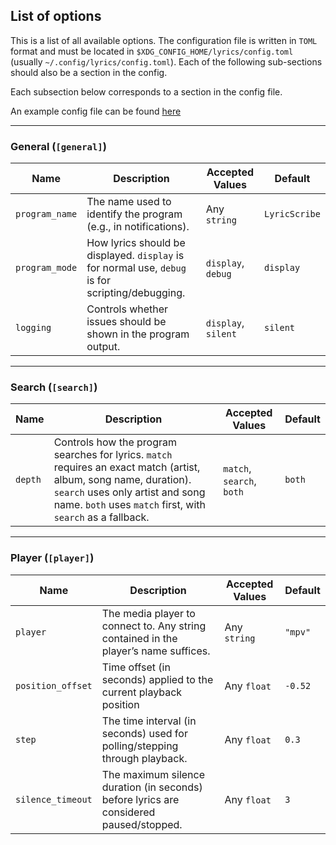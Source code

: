 ## List of options
This is a list of all available options. The configuration file is written in `TOML` format and must be located in `$XDG_CONFIG_HOME/lyrics/config.toml` (usually `~/.config/lyrics/config.toml`). Each of the following sub-sections should also be a section in the config.

Each subsection below corresponds to a section in the config file.

An example config file can be found [here](/config.toml)

---

### General (`[general]`)  

| Name           | Description                                                                                      | Accepted Values     | Default       |
| -------------- | ------------------------------------------------------------------------------------------------ | ------------------- | ------------- |
| `program_name` | The name used to identify the program (e.g., in notifications).                                  | Any `string`        | `LyricScribe` |
| `program_mode` | How lyrics should be displayed. `display` is for normal use, `debug` is for scripting/debugging. | `display`, `debug`  | `display`     |
| `logging`      | Controls whether issues should be shown in the program output.                                   | `display`, `silent` | `silent`      |

---

### Search (`[search]`)  

| Name    | Description                                                                                                                                                                                                          | Accepted Values           | Default |
|---------|----------------------------------------------------------------------------------------------------------------------------------------------------------------------------------------------------------------------|---------------------------|---------|
| `depth` | Controls how the program searches for lyrics. `match` requires an exact match (artist, album, song name, duration). `search` uses only artist and song name. `both` uses `match` first, with `search` as a fallback. | `match`, `search`, `both` | `both`  |

---

### Player (`[player]`)

| Name              | Description                                                                            | Accepted Values | Default |
| ----------------- | -------------------------------------------------------------------------------------- | --------------- | ------- |
| `player`          | The media player to connect to. Any string contained in the player’s name suffices.    | Any `string`    | `"mpv"` |
| `position_offset` | Time offset (in seconds) applied to the current playback position                      | Any `float`     | `-0.52` |
| `step`            | The time interval (in seconds) used for polling/stepping through playback.             | Any `float`     | `0.3`   |
| `silence_timeout` | The maximum silence duration (in seconds) before lyrics are considered paused/stopped. | Any `float`     | `3`     |


